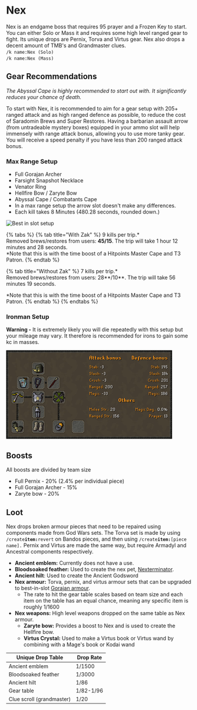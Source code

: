 # Nex

Nex is an endgame boss that requires 95 prayer and a Frozen Key to start. You can either Solo or Mass it and requires some high level ranged gear to fight. Its unique drops are Pernix, Torva and Virtus gear. Nex also drops a decent amount of TMB's and Grandmaster clues.\
`/k name:Nex (Solo)`\
`/k name:Nex (Mass)`

## Gear Recommendations

_The Abyssal Cape is highly recommended to start out with. It significantly reduces your chance of death._

To start with Nex, it is recommended to aim for a gear setup with 205+ ranged attack and as high ranged defence as possible, to reduce the cost of Saradomin Brews and Super Restores. Having a barbarian assault arrow (from untradeable mystery boxes) equipped in your ammo slot will help immensely with range attack bonus, allowing you to use more tanky gear. You will receive a speed penalty if you have less than 200 ranged attack bonus.

### **Max Range Setup**

* Full Gorajan Archer
* Farsight Snapshot Necklace
* Venator Ring
* Hellfire Bow / Zaryte Bow
* Abyssal Cape / Combatants Cape
* In a max range setup the arrow slot doesn't make any differences.
* Each kill takes 8 Minutes (480.28 seconds, rounded down.)

![Best in slot setup](../../.gitbook/assets/image\_2023-10-20\_171234756.png)

{% tabs %}
{% tab title="With Zak" %}
9 kills per trip.\*\
Removed brews/restores from users: **45/15**. The trip will take 1 hour 12 minutes and 28 seconds.\
\*Note that this is with the time boost of a Hitpoints Master Cape and T3 Patron.
{% endtab %}

{% tab title="Without Zak" %}
7 kills per trip.\*\
Removed brews/restores from users: 28**/10**. The trip will take 56 minutes 19 seconds.

\*Note that this is with the time boost of a Hitpoints Master Cape and T3 Patron.
{% endtab %}
{% endtabs %}

### Ironman Setup

**Warning -** It is extremely likely you will die repeatedly with this setup but your mileage may vary. It therefore is recommended for irons to gain some kc in masses.

![Welfare setup](<../../.gitbook/assets/Nex Budget BSO.png>)

## Boosts

All boosts are divided by team size

* Full Pernix - 20% (2.4% per individual piece)
* Full Gorajan Archer - 15%
* Zaryte bow - 20%

## **Loot**

Nex drops broken armour pieces that need to be repaired using components made from God Wars sets. The Torva set is made by using `/create`**`item:`**`revert` on Bandos pieces, and then using `/create`**`item:`**`[piece name].` Pernix and Virtus are made the same way, but require Armadyl and Ancestral components respectively.

* **Ancient emblem:** Currently does not have a use.
* **Bloodsoaked feather:** Used to create the nex pet, [Nexterminator](../../custom-items/pets.md#meme-pets-and-no-perk-pets).
* **Ancient hilt**: Used to create the Ancient Godsword
* **Nex armour:** Torva, pernix, and virtus armour sets that can be upgraded to best-in-slot [Gorajan armour](../../skills/dungeoneering-training/dg-rewards.md#buyable-gear).
  * The rate to hit the gear table scales based on team size and each item on the table has an equal chance, meaning any specific item is roughly 1/1600
* **Nex weapons:** High level weapons dropped on the same table as Nex armour.
  * **Zaryte bow:** Provides a boost to Nex and is used to create the Hellfire bow.
  * **Virtus Crystal:** Used to make a Virtus book or Virtus wand by combining with a Mage's book or Kodai wand

| **Unique Drop Table**     | **Drop Rate** |
| ------------------------- | ------------- |
| Ancient emblem            | 1/1500        |
| Bloodsoaked feather       | 1/3000        |
| Ancient hilt              | 1/86          |
| Gear table                | 1/82-1/96     |
| Clue scroll (grandmaster) | 1/20          |
